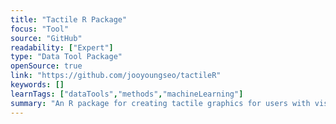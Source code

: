 ```yaml
---
title: "Tactile R Package"
focus: "Tool"
source: "GitHub"
readability: ["Expert"]
type: "Data Tool Package"
openSource: true
link: "https://github.com/jooyoungseo/tactileR"
keywords: []
learnTags: ["dataTools","methods","machineLearning"]
summary: "An R package for creating tactile graphics for users with visual impairments. "
---
```


